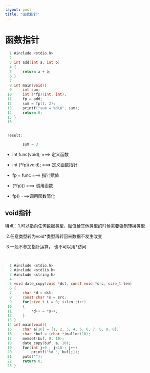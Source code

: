 ```yaml
---
layout: post
title: "函数指针" 
---
```


# 函数指针

```C
  1 #include <stdio.h>                                                                    
  2 
  3 int add(int a, int b)
  4 {
  5     return a + b;
  6 }
  7 
  8 int main(void){
  9     int sum;
 10     int (*fp)(int, int);
 11     fp = add;
 12     sum = fp(1, 2);
 13     printf("sum = %d\n", sum);
 14     return 0;
 15 }
 16 
     
     
 result:

		sum = 3

```

+ int func(void);    ===>  定义函数

+ int (*fp)(void);    ===>  定义函数指针

+ fp = func    ===>  指针赋值

+ (*fp)()    ===>  调用函数

+ fp()      ===>调用函数简化



## void指针



特点：1.可以指向任何数据类型，赋值给其他类型的时候需要强制转换类型

​			2.任意类型转为void*类型再转回来数据不发生改变

​			3.一般不参加指针运算， 也不可以用*访问

​			

```C
  1 #include <stdio.h>                                                                   
  2 #include <stdlib.h>
  3 #include <string.h>
  4 
  5 void date_copy(void *dst, const void *src, size_t len)
  6 {
  7     char *d = dst;
  8     const char *s = src;
  9     for(size_t i = 0; i<len ;i++)
 10     {
 11         *d++ = *s++;
 12     }
 13 }
 14 int main(void){
 15     char a[10] = {1, 2, 3, 4, 5, 6, 7, 8, 9, 0};
 16     char *buf = (char *)malloc(10);
 17     memset(buf, 0, 10);
 18     date_copy(buf, a, 10);
 19     for(int j=0 ; j<10 ; j++)
 20         printf("%d ", buf[j]);
 21     puts("");
 22     return 0;
 23 }

```

